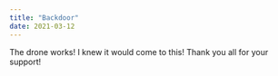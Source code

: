```yaml
---
title: "Backdoor"
date: 2021-03-12
---
```

The drone works! I knew it would come to this! Thank you all for your support!
